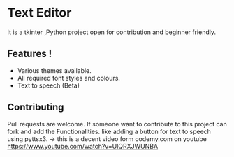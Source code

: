 # Text Editor

It is a tkinter ,Python project open for contribution and beginner friendly.


## Features !

- Various themes available.
- All required font styles and colours.
- Text to speech (Beta) 
    


## Contributing
Pull requests are welcome. If someone want to contribute to this project can fork and add the Functionalities. like adding a button for text to speech using pyttsx3.
-> this is a decent video form codemy.com on youtube https://www.youtube.com/watch?v=UlQRXJWUNBA
